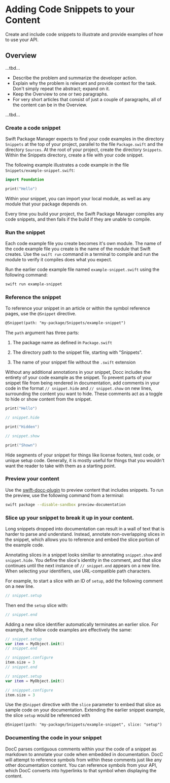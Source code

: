 # Adding Code Snippets to your Content

Create and include code snippets to illustrate and provide examples of how to use your API.

## Overview

...tbd...
- Describe the problem and summarize the developer action.
- Explain why the problem is relevant and provide context for the task. Don't simply repeat the abstract; expand on it.
- Keep the Overview to one or two paragraphs.
- For very short articles that consist of just a couple of paragraphs, all of the content can be in the Overview.

...tbd...

### Create a code snippet

Swift Package Manager expects to find your code examples in the directory `Snippets` at the top of your project, parallel to the file `Package.swift` and the directory `Sources`. 
At the root of your project, create the directory `Snippets`.
Within the Snippets directory, create a file with your code snippet.

The following example illustrates a code example in the file `Snippets/example-snippet.swift`:

```swift
import Foundation

print("Hello")
```

Within your snippet, you can import your local module, as well as any module that your package depends on.

Every time you build your project, the Swift Package Manager compiles any code snippets, and then fails if the build if they are unable to compile.

### Run the snippet

Each code example file you create becomes it's own module.
The name of the code example file you create is the name of the module that Swift creates.
Use the `swift run` command in a terminal to compile and run the module to verify it compiles does what you expect.

Run the earlier code example file named `example-snippet.swift` using the following command:

```bash
swift run example-snippet
```

### Reference the snippet

To reference your snippet in an article or within the symbol reference pages, use the `@Snippet` directive.
```markdown
@Snippet(path: "my-package/Snippets/example-snippet")
```

The `path` argument has three parts:

1. The package name as defined in `Package.swift`

2. The directory path to the snippet file, starting with "Snippets".

3. The name of your snippet file without the `.swift` extension

Without any additional annotations in your snippet, Docc includes the entirety of your code example as the snippet.
To prevent parts of your snippet file from being rendered in documentation, add comments in your code in the format `// snippet.hide` and `// snippet.show` on new lines, surrounding the content you want to hide.
These comments act as a toggle to hide or show content from the snippet.

```swift
print("Hello")

// snippet.hide

print("Hidden")

// snippet.show

print("Shown")
```

Hide segments of your snippet for things like license footers, test code, or unique setup code.
Generally, it is mostly useful for things that you wouldn't want the reader to take with them as a starting point.

### Preview your content

Use the [swift-docc-plugin](https://github.com/swiftlang/swift-docc-plugin) to preview content that includes snippets.
To run the preview, use the following command from a terminal:

```bash
swift package --disable-sandbox preview-documentation 
```

### Slice up your snippet to break it up in your content.

Long snippets dropped into documentation can result in a wall of text that is harder to parse and understand.
Instead, annotate non-overlapping slices in the snippet, which allows you to reference and embed the slice portion of the example code.

Annotating slices in a snippet looks similiar to annotating `snippet.show` and `snippet.hide`.
You define the slice's identity in the comment, and that slice continues until the next instance of `// snippet.end` appears on a new line.
When selecting your identifiers, use URL-compatible path characters.

For example, to start a slice with an ID of `setup`, add the following comment on a new line.

```swift
// snippet.setup
```

Then end the `setup` slice with:

```swift
// snippet.end
```

Adding a new slice identifier automatically terminates an earlier slice.
For example, the follow code examples are effectively the same:

```swift
// snippet.setup
var item = MyObject.init()
// snippet.end

// snipppet.configure
item.size = 3
// snippet.end
```

```swift
// snippet.setup
var item = MyObject.init()

// snipppet.configure
item.size = 3
```

Use the `@Snippet` directive with the `slice` parameter to embed that slice as sample code on your documentation.
Extending the earlier snippet example, the slice `setup` would be referenced with 

```markdown
@Snippet(path: "my-package/Snippets/example-snippet", slice: "setup")
```

### Documenting the code in your snippet

DocC parses contiguous comments within your the code of a snippet as markdown to annotate your code when embedded in documentation.
DocC will attempt to reference symbols from within these comments just like any other documentation content.
You can reference symbols from your API, which DocC converts into hyperlinks to that symbol when displaying the content.

<!-- Copyright (c) 2024 Apple Inc and the Swift Project authors. All Rights Reserved. -->